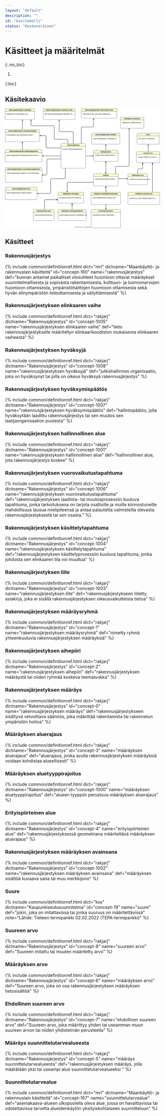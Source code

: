 ```yaml
---
layout: "default"
description: ""
id: "kasitemalli"
status: "Keskeneräinen"
---
```

# Käsitteet ja määritelmät
{:.no_toc}

1. 
{:toc}

## Käsitekaavio
![Rakennusjärjestyksen tietomallin keskeiset käsitteet](kasitekaavio.svg "Rakennusjärjestyksen tietomallin keskeiset käsitteet")

## Käsitteet

### Rakennusjärjestys
{% include common/definitionref.html dict="mrl" dictname="Maankäyttö- ja rakennuslain käsitteitä" id="concept-160" name="rakennusjärjestys" def="kunnan antamat paikalliset olosuhteet huomioon ottavat määräykset suunnitelmallisesta ja sopivasta rakentamisesta, kulttuuri- ja luonnonarvojen huomioon ottamisesta, ympäristöhaittojen huomioon ottamisesta sekä hyvän elinympäristön toteuttamisesta ja säilyttämisestä" %}

### Rakennusjärjestyksen elinkaaren vaihe
{% include common/definitionref.html 
    dict="rakjarj"
    dictname="Rakennusjärjestys"
    id="concept-1005" 
    name="rakennusjärjestyksen elinkaaren vaihe" 
    def="tieto rakennusjärjestykselle määritellyn elinkaarikoodiston mukaisesta elinkaaren vaiheesta"
%}

### Rakennusjärjestyksen hyväksyjä
{% include common/definitionref.html 
    dict="rakjarj"
    dictname="Rakennusjärjestys"
    id="concept-1008" 
    name="rakennusjärjestyksen hyväksyjä" 
    def="julkishallinnon organisaatio, joka on hyväksynyt tai jolla on oikeus hyväksyä rakennusjärjestys"
%}

### Rakennusjärjestyksen hyväksymispäätös
{% include common/definitionref.html 
    dict="rakjarj"
    dictname="Rakennusjärjestys"
    id="concept-1007" 
    name="rakennusjärjestyksen hyväksymispäätös" 
    def="hallintopäätös, jolla hyväksytään laadittu rakennusjärjestys tai sen muutos sen laatijaorganisaation puolesta"
%}

### Rakennusjärjestyksen hallinnollinen alue
{% include common/definitionref.html 
    dict="rakjarj"
    dictname="Rakennusjärjestys"
    id="concept-1001" 
    name="rakennusjärjestyksen hallinnollinen alue" 
    def="hallinnollinen alue, jota rakennusjärjestys koskee"
%}

### Rakennusjärjestyksen vuorovaikutustapahtuma
{% include common/definitionref.html 
    dict="rakjarj"
    dictname="Rakennusjärjestys"
    id="concept-1006" 
    name="rakennusjärjestyksen vuorovaikutustapahtuma" 
    def="rakennusjärjestyksen laadinta- tai muutosprosessiin kuuluva tapahtuma, jonka tarkoituksena on tarjota osallisille ja muille kiinnostuneille mahdollisuus lausua mielipiteensä ja antaa palautetta valmisteilla olevasta rakennusjärjestyksestä tai sen osasta."
%}

### Rakennusjärjestyksen käsittelytapahtuma
{% include common/definitionref.html 
    dict="rakjarj"
    dictname="Rakennusjärjestys"
    id="concept-1004" 
    name="rakennusjärjestyksen käsittelytapahtuma" 
    def="rakennusjärjestyksen käsittelyprosessiin kuuluva tapahtuma, jonka johdosta sen elinkaaren tila voi muuttua"
%}

### Rakennusjärjestyksen liite
{% include common/definitionref.html 
    dict="rakjarj"
    dictname="Rakennusjärjestys"
    id="concept-1003" 
    name="rakennusjärjestyksen liite" 
    def="rakennusjärjestykseen liitetty asiakirja, joka ei sisällä rakennusjärjestyksen oikeusvaikutteista tietoa"
%}


### Rakennusjärjestyksen määräysryhmä
{% include common/definitionref.html 
    dict="rakjarj"
    dictname="Rakennusjärjestys"
    id="concept-1" 
    name="rakennusjärjestyksen määräysryhmä" 
    def="nimetty ryhmä yhteenkuuluvia rakennusjärjestyksen määräyksiä"
%}


### Rakennusjärjestyksen aihepiiri
{% include common/definitionref.html 
    dict="rakjarj"
    dictname="Rakennusjärjestys"
    id="concept-2" 
    name="rakennusjärjestyksen aihepiiri" 
    def="rakennusjärjestyksen määräystä tai niiden ryhmää koskeva teemaluokka"
%}

### Rakennusjärjestyksen määräys
{% include common/definitionref.html 
    dict="rakjarj"
    dictname="Rakennusjärjestys"
    id="concept-0" 
    name="rakennusjärjestyksen määräys" 
    def="rakennusjärjestykseen sisältyvä velvoittava säännös, joka määrittää rakentamista tai rakennetun ympäristön hoitoa"
%}

### Määräyksen aluerajaus
{% include common/definitionref.html 
    dict="rakjarj"
    dictname="Rakennusjärjestys"
    id="concept-3" 
    name="määräyksen aluerajaus" 
    def="aluerajaus, jonka avulla rakennusjärjestyksen määräyksiä voidaan kohdistaa alueellisesti"
%}

### Määräyksen aluetyyppirajoitus
{% include common/definitionref.html 
    dict="rakjarj"
    dictname="Rakennusjärjestys"
    id="concept-1000" 
    name="määräyksen aluetyyppirajoitus" 
    def="alueen tyyppiin perustuva määräyksen aluerajaus"
%}

### Erityispiirteinen alue
{% include common/definitionref.html 
    dict="rakjarj"
    dictname="Rakennusjärjestys"
    id="concept-4" 
    name="erityispiirteinen alue" 
    def="rakennusjärjestyksessä geometriana määriteltävä määräyksen aluerajaus"
%}

### Rakennusjärjestyksen määräyksen avainsana
{% include common/definitionref.html 
    dict="rakjarj"
    dictname="Rakennusjärjestys"
    id="concept-1002" 
    name="rakennusjärjestyksen määräyksen avainsana" 
    def="määräyksen sisältöä kuvaava sana tai muu merkkijono"
%}


### Suure
{% include common/definitionref.html 
    dict="kss"
    dictname="Kaupunkiseutusuunnitelma"
    id="concept-19" 
    name="suure" 
    def="jokin, joka on mitattavissa tai jonka suuruus on määritettävissä"
    note="Lähde: Tieteen termipankki 02.02.2022 (TEPA-termipankki)"
%}

### Suureen arvo
{% include common/definitionref.html 
    dict="rakjarj"
    dictname="Rakennusjärjestys"
    id="concept-8" 
    name="suureen arvo" 
    def="Suureen mitattu tai muuten määritetty arvo"
%}

### Määräyksen arvo
{% include common/definitionref.html 
    dict="rakjarj"
    dictname="Rakennusjärjestys"
    id="concept-6" 
    name="määräyksen arvo" 
    def="Suureen arvo, joka on osa rakennusjärjestyksen määräyksen tietosisältöä"
%}

### Ehdollinen suureen arvo
{% include common/definitionref.html 
    dict="rakjarj"
    dictname="Rakennusjärjestys"
    id="concept-7" 
    name="ehdollinen suureen arvo" 
    def="Suureen arvo, joka määrittyy yhden tai useamman muun suureen arvon tai niiden yhdistelmän perusteella"
%}

### Määräys suunnittelutarvealueesta
{% include common/definitionref.html 
    dict="rakjarj"
    dictname="Rakennusjärjestys"
    id="concept-5" 
    name="määräys suunnittelutarvealueesta" 
    def="rakennusjärjestyksen määräys, jolla määrätään yksi tai useampi alue suunnittelutarvealueeksi "
%}

### Suunnittelutarvealue
{% include common/definitionref.html dict="mrl" dictname="Maankäyttö- ja rakennuslain käsitteitä" id="concept-167" name="suunnittelutarvealue" def="asemakaava-alueen ulkopuolella oleva alue, jossa on havaittavissa tai odotettavissa tarvetta alueidenkäytön yksityiskohtaiseen suunnitteluun" %}































